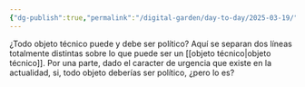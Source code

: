 ```yaml
---
{"dg-publish":true,"permalink":"/digital-garden/day-to-day/2025-03-19/"}
---
```


¿Todo objeto técnico puede y debe ser político? Aquí se separan dos líneas totalmente distintas sobre lo que puede ser un [[objeto técnico\|objeto técnico]]. Por una parte, dado el caracter de urgencia que existe en la actualidad, si, todo objeto deberías ser político, ¿pero lo es?



